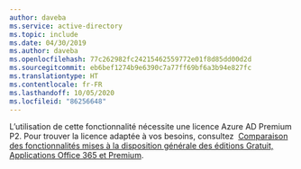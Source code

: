 ```yaml
---
author: daveba
ms.service: active-directory
ms.topic: include
ms.date: 04/30/2019
ms.author: daveba
ms.openlocfilehash: 77c262982fc24215462559772e01f8d85dd00d2d
ms.sourcegitcommit: eb6bef1274b9e6390c7a77ff69bf6a3b94e827fc
ms.translationtype: HT
ms.contentlocale: fr-FR
ms.lasthandoff: 10/05/2020
ms.locfileid: "86256648"
---
```

L’utilisation de cette fonctionnalité nécessite une licence Azure AD Premium P2. Pour trouver la licence adaptée à vos besoins, consultez  [Comparaison des fonctionnalités mises à la disposition générale des éditions Gratuit, Applications Office 365 et Premium](https://azure.microsoft.com/pricing/details/active-directory/).
